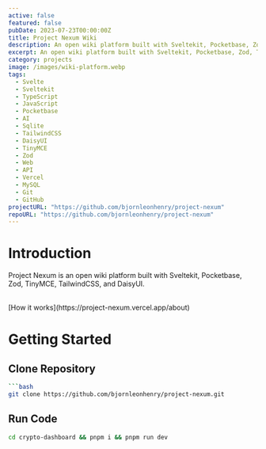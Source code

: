 ```yaml
---
active: false
featured: false
pubDate: 2023-07-23T00:00:00Z
title: Project Nexum Wiki
description: An open wiki platform built with Sveltekit, Pocketbase, Zod, TinyMCE, TailwindCSS, and DaisyUI.
excerpt: An open wiki platform built with Sveltekit, Pocketbase, Zod, TinyMCE, TailwindCSS, and DaisyUI.
category: projects
image: /images/wiki-platform.webp
tags:
  - Svelte
  - Sveltekit
  - TypeScript
  - JavaScript
  - Pocketbase
  - AI
  - Sqlite
  - TailwindCSS
  - DaisyUI
  - TinyMCE
  - Zod
  - Web
  - API
  - Vercel
  - MySQL
  - Git
  - GitHub
projectURL: "https://github.com/bjornleonhenry/project-nexum"
repoURL: "https://github.com/bjornleonhenry/project-nexum"
---
```


# Introduction

Project Nexum is an open wiki platform built with Sveltekit, Pocketbase, Zod, TinyMCE, TailwindCSS, and DaisyUI.

<br/>
[How it works](https://project-nexum.vercel.app/about)

# Getting Started

## Clone Repository

````bash
```bash
git clone https://github.com/bjornleonhenry/project-nexum.git
````

## Run Code

```bash
cd crypto-dashboard && pnpm i && pnpm run dev
```
